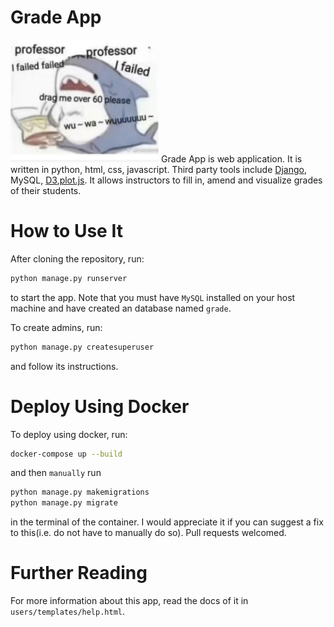 # Grade App
![I failed](./myapp/static/myapp/failure.png)
Grade App is web application. It is written in python, html, css, javascript. Third party tools include 
[Django](https://docs.djangoproject.com/), MySQL, [D3](https://d3js.org/),[plot.js](https://observablehq.com/plot/getting-started). It allows instructors to fill in, amend and visualize grades of their students.

# How to Use It
After cloning the repository, run:
```sh
python manage.py runserver
```
to start the app. Note that you must have `MySQL` installed on your host machine and have created an database named `grade`.

To create admins, run:
```sh
python manage.py createsuperuser
```
and follow its instructions.

# Deploy Using Docker
To deploy using docker, run:
```sh
docker-compose up --build
```
and then `manually` run 
```sh
python manage.py makemigrations
python manage.py migrate 
```
in the terminal of the container. I would appreciate it if you can suggest a fix to this(i.e. do not have to manually do so). Pull requests welcomed.

# Further Reading
For more information about this app, read the docs of it in `users/templates/help.html`.